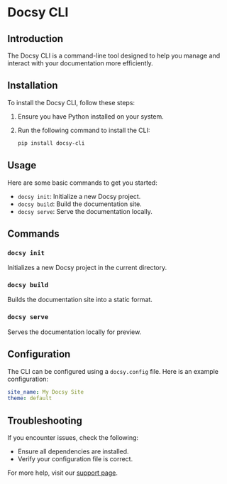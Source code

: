 # Docsy CLI

## Introduction

The Docsy CLI is a command-line tool designed to help you manage and interact with your documentation more efficiently.

## Installation

To install the Docsy CLI, follow these steps:

1. Ensure you have Python installed on your system.
2. Run the following command to install the CLI:

   ```bash
   pip install docsy-cli
   ```

## Usage

Here are some basic commands to get you started:

- `docsy init`: Initialize a new Docsy project.
- `docsy build`: Build the documentation site.
- `docsy serve`: Serve the documentation locally.

## Commands

### `docsy init`

Initializes a new Docsy project in the current directory.

### `docsy build`

Builds the documentation site into a static format.

### `docsy serve`

Serves the documentation locally for preview.

## Configuration

The CLI can be configured using a `docsy.config` file. Here is an example configuration:

```yaml
site_name: My Docsy Site
theme: default
```

## Troubleshooting

If you encounter issues, check the following:

- Ensure all dependencies are installed.
- Verify your configuration file is correct.

For more help, visit our [support page](https://getdocsy.com/support).
